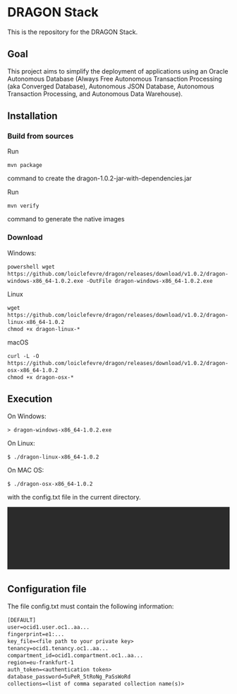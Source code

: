 # DRAGON Stack
This is the repository for the DRAGON Stack.

## Goal
This project aims to simplify the deployment of applications using an Oracle Autonomous Database (Always Free Autonomous Transaction Processing (aka Converged Database), Autonomous JSON Database, Autonomous Transaction Processing, and Autonomous Data Warehouse).

## Installation

### Build from sources
Run 
```
mvn package
```
command to create the dragon-1.0.2-jar-with-dependencies.jar

Run
```
mvn verify
```
command to generate the native images

### Download
Windows:
```
powershell wget https://github.com/loiclefevre/dragon/releases/download/v1.0.2/dragon-windows-x86_64-1.0.2.exe -OutFile dragon-windows-x86_64-1.0.2.exe
```
Linux
```
wget https://github.com/loiclefevre/dragon/releases/download/v1.0.2/dragon-linux-x86_64-1.0.2
chmod +x dragon-linux-*
```
macOS
```
curl -L -O https://github.com/loiclefevre/dragon/releases/download/v1.0.2/dragon-osx-x86_64-1.0.2
chmod +x dragon-osx-*
```

## Execution
On Windows:
```
> dragon-windows-x86_64-1.0.2.exe
```

On Linux:
```
$ ./dragon-linux-x86_64-1.0.2
```

On MAC OS:
```
$ ./dragon-osx-x86_64-1.0.2
```
with the config.txt file in the current directory.

![Run](/www/dragon.gif)

## Configuration file
The file config.txt must contain the following information:

```
[DEFAULT]
user=ocid1.user.oc1..aa...
fingerprint=e1:...
key_file=<file path to your private key>
tenancy=ocid1.tenancy.oc1..aa...
compartment_id=ocid1.compartment.oc1..aa...
region=eu-frankfurt-1
auth_token=<authentication token>
database_password=5uPeR_5tRoNg_PaSsWoRd
collections=<list of comma separated collection name(s)>
```

